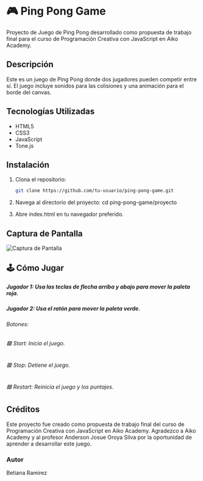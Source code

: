 # 🎮 Ping Pong Game

Proyecto de Juego de Ping Pong desarrollado como propuesta de trabajo final para el curso de Programación Creativa con JavaScript en Aiko Academy.

## Descripción
Este es un juego de Ping Pong donde dos jugadores pueden competir entre sí. El juego incluye sonidos para las colisiones y una animación para el borde del canvas.

## Tecnologías Utilizadas
- HTML5
- CSS3
- JavaScript
- Tone.js

## Instalación
1. Clona el repositorio:
   ```sh
   git clone https://github.com/tu-usuario/ping-pong-game.git

2. Navega al directorio del proyecto:
	cd ping-pong-game/proyecto

3. Abre index.html en tu navegador preferido.


## Captura de Pantalla
![Captura de Pantalla](ping_pong.png "Captura del Juego de Ping Pong")


## 🕹️ Cómo Jugar
##### Jugador 1: Usa las teclas de flecha arriba y abajo para mover la paleta roja.
##### Jugador 2: Usa el ratón para mover la paleta verde.
###### Botones:
###### 🟩 Start: Inicia el juego.
###### 🟥 Stop: Detiene el juego.
###### 🟦 Restart: Reinicia el juego y los puntajes.

## Créditos
Este proyecto fue creado como propuesta de trabajo final del curso de Programación Creativa con JavaScript en Aiko Academy. Agradezco a Aiko Academy y al profesor Anderson Josue Oroya Silva por la oportunidad de aprender a desarrollar este juego.

### Autor
Betiana Ramírez

